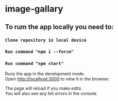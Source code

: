 # image-gallary


## To rum the app locally you need to:

### `Clone repository in local device`

### `Run command "npm i --force"`

### `Run command "npm start"`

Runs the app in the development mode.<br />
Open [http://localhost:3000](http://localhost:3000) to view it in the browser.

The page will reload if you make edits.<br />
You will also see any lint errors in the console.


